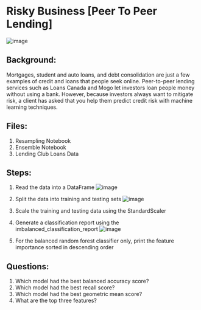 # Risky Business [Peer To Peer Lending]
![image](https://user-images.githubusercontent.com/80294571/130276179-78282574-0c9b-4b60-8504-560cf956e9f7.png)

## Background:
Mortgages, student and auto loans, and debt consolidation are just a few examples of credit and loans that people seek online. Peer-to-peer lending services such as Loans Canada and Mogo let investors loan people money without using a bank. However, because investors always want to mitigate risk, a client has asked that you help them predict credit risk with machine learning techniques.

## Files:
1) Resampling Notebook
2) Ensemble Notebook
3) Lending Club Loans Data

## Steps:
1) Read the data into a DataFrame
![image](https://user-images.githubusercontent.com/80294571/130275511-713b2225-a72e-4107-95e8-f1606262f155.png)

2) Split the data into training and testing sets
![image](https://user-images.githubusercontent.com/80294571/130275450-32ff2f71-c6d0-4e27-b938-59a32362f2af.png)

3) Scale the training and testing data using the StandardScaler
4) Generate a classification report using the imbalanced_classification_report
![image](https://user-images.githubusercontent.com/80294571/130275961-4fb880bd-17cf-4a19-b76b-55607b47def9.png)


8) For the balanced random forest classifier only, print the feature importance sorted in descending order



## Questions:
1) Which model had the best balanced accuracy score?
2) Which model had the best recall score?
3) Which model had the best geometric mean score?
4) What are the top three features?




